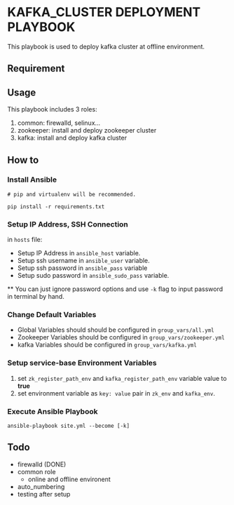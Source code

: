 # KAFKA_CLUSTER DEPLOYMENT PLAYBOOK

This playbook is used to deploy kafka cluster at offline environment.

## Requirement



## Usage

This playbook includes 3 roles:

1. common: firewalld, selinux...
2. zookeeper: install and deploy zookeeper cluster
3. kafka: install and deploy kafka cluster

## How to

### Install Ansible
```
# pip and virtualenv will be recommended.

pip install -r requirements.txt
```


### Setup IP Address, SSH Connection

in `hosts` file:
- Setup IP Address in `ansible_host` variable.
- Setup ssh username in `ansible_user` variable.
- Setup ssh password in `ansible_pass` variable
- Setup sudo password in `ansible_sudo_pass` variable.

** You can just ignore password options and use `-k` flag to input password in terminal by hand.


### Change Default Variables
- Global Variables should should be configured in `group_vars/all.yml`
- Zookeeper Variables should be configured in `group_vars/zookeeper.yml`
- kafka Variables should be configured in `group_vars/kafka.yml`


### Setup service-base Environment Variables
1. set `zk_register_path_env` and `kafka_register_path_env` variable value to **true**
2. set environment variable as `key: value` pair in `zk_env` and `kafka_env`.


### Execute Ansible Playbook
```
ansible-playbook site.yml --become [-k]
```

## Todo

- firewalld (DONE)
- common role
  - online and offline environent
- auto_numbering
- testing after setup

